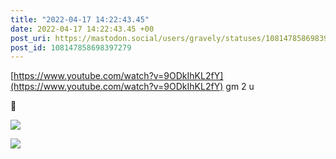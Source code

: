 ```yaml
---
title: "2022-04-17 14:22:43.45"
date: 2022-04-17 14:22:43.45 +00
post_uri: https://mastodon.social/users/gravely/statuses/108147858698397279
post_id: 108147858698397279
---
```

[https://www.youtube.com/watch?v=9ODkIhKL2fY](https://www.youtube.com/watch?v=9ODkIhKL2fY) gm 2 u

🫥


![](/images/108147858521272713.png)

![](/images/108147858641207232.png)

